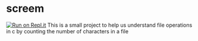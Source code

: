 # screem
[![Run on Repl.it](https://repl.it/badge/github/screemonemo/screem)](https://repl.it/github/screemonemo/screem)
This is a small project to help us understand file operations in c by counting the number of characters in a file
